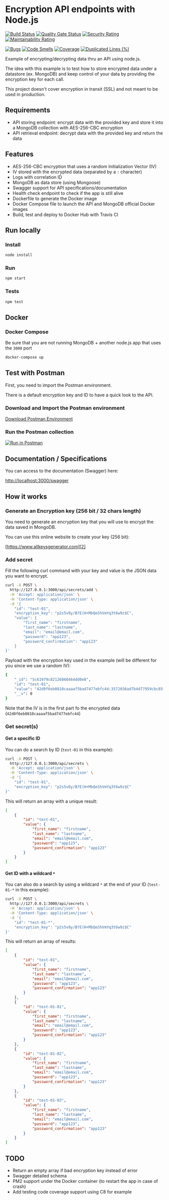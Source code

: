 # Encryption API endpoints with Node.js

[![Build Status](https://travis-ci.org/timoa/nodejs-encryption-api-example.svg?branch=master)](https://travis-ci.org/timoa/nodejs-encryption-api-example)
[![Quality Gate Status](https://sonarcloud.io/api/project_badges/measure?project=timoa_nodejs-encryption-api-example&metric=alert_status)](https://sonarcloud.io/dashboard?id=timoa_nodejs-encryption-api-example)
[![Security Rating](https://sonarcloud.io/api/project_badges/measure?project=timoa_nodejs-encryption-api-example&metric=security_rating)](https://sonarcloud.io/dashboard?id=timoa_nodejs-encryption-api-example)
[![Maintainability Rating](https://sonarcloud.io/api/project_badges/measure?project=timoa_nodejs-encryption-api-example&metric=sqale_rating)](https://sonarcloud.io/dashboard?id=timoa_nodejs-encryption-api-example)

[![Bugs](https://sonarcloud.io/api/project_badges/measure?project=timoa_nodejs-encryption-api-example&metric=bugs)](https://sonarcloud.io/dashboard?id=timoa_nodejs-encryption-api-example)
[![Code Smells](https://sonarcloud.io/api/project_badges/measure?project=timoa_nodejs-encryption-api-example&metric=code_smells)](https://sonarcloud.io/dashboard?id=timoa_nodejs-encryption-api-example)
[![Coverage](https://sonarcloud.io/api/project_badges/measure?project=timoa_nodejs-encryption-api-example&metric=coverage)](https://sonarcloud.io/dashboard?id=timoa_nodejs-encryption-api-example)
[![Duplicated Lines (%)](https://sonarcloud.io/api/project_badges/measure?project=timoa_nodejs-encryption-api-example&metric=duplicated_lines_density)](https://sonarcloud.io/dashboard?id=timoa_nodejs-encryption-api-example)

Example of encrypting/decrypting data thru an API using node.js.

The idea with this example is to test how to store encrypted data under a datastore (ex. MongoDB) and keep control of your data by providing the encryption key for each call.

This project doesn't cover encryption in transit (SSL) and not meant to be used in production.

## Requirements

- API storing endpoint: encrypt data with the provided key and store it into a MongoDB collection with AES-256-CBC encryption
- API retrieval endpoint: decrypt data with the provided key and return the data

## Features

- AES-256-CBC encryption that uses a random Initialization Vector (IV)
- IV stored with the encrypted data (separated by a `:` character)
- Logs with correlation ID
- MongoDB as data store (using Mongoose)
- Swagger support for API specifications/documentation
- Health check endpoint to check if the app is still alive
- Dockerfile to generate the Docker image
- Docker Compose file to launch the API and MongoDB official Docker images
- Build, test and deploy to Docker Hub with Travis CI

## Run locally

### Install

``` bash
node install
```

### Run

``` bash
npm start
```

### Tests

``` bash
npm test
```

## Docker

### Docker Compose

Be sure that you are not running MongoDB + another node.js app that uses the `3000` port

```bash
docker-compose up
```

## Test with Postman

First, you need to import the Postman environment.

There is a default encryption key and ID to have a quick look to the API.

### Download and Import the Postman environment

[Download Postman Environment](https://raw.githubusercontent.com/timoa/nodejs-encryption-api-example/master/src/config/postman.environment.json)

### Run the Postman collection

[![Run in Postman](https://run.pstmn.io/button.svg)](https://app.getpostman.com/run-collection/e34aee6688c0937c6643)

## Documentation / Specifications

You can access to the documentation (Swagger) here:

[http://localhost:3000/swagger][1]

## How it works

### Generate an Encryption key (256 bit / 32 chars length)

You need to generate an encryption key that you will use to encrypt the data saved in MongoDB.

You can use this online website to create your key (256 bit):

[https://www.allkeysgenerator.com][2]

### Add secret

Fill the following curl command with your key and value is the JSON data you want to encrypt.

``` bash
curl -X POST \
  http://127.0.0.1:3000/api/secrets/add \
  -H 'Accept: application/json' \
  -H 'Content-Type: application/json' \
  -d '{
    "id": "test-01",
    "encryption_key": "p2s5v8y/B?E(H+MbQeShVmYq3t6w9z$C",
    "value": {
        "first_name": "firstname",
        "last_name": "lastname",
        "email": "email@email.com",
        "password": "app123",
        "password_confirmation": "app123"
    }
}'
```

Payload with the encryption key used in the example (will be different for you since we use a random IV):

``` bash
{
    "_id": "5c61979c82126860464dd0e8",
    "id": "test-01",
    "value": "42d0f6eb0810caaaaf5bad7477ebfc44:3572036ad7b4d77959cbc85feb364bf2c3442f7290ab210e88b00aae5a8122509df282db39ffcd092a927c4f302b93ba87f70563af8a51b29577196cc010d5514d29351ee74b64538d9004f581c911ea059be8769520075659e497a6b716ab95af692b56326a682b443d05150e90d8b75c43eabe15a27c01f240eae9edecf345436bb294b28c41087629754b01ada42c",
    "__v": 0
}
```

Note that the IV is in the first part fo the encrypted data (`42d0f6eb0810caaaaf5bad7477ebfc44`)

### Get secret(s)

#### Get a specific ID

You can do a search by ID (`test-01` in this example):

``` bash
curl -X POST \
  http://127.0.0.1:3000/api/secrets \
  -H 'Accept: application/json' \
  -H 'Content-Type: application/json' \
  -d '{
    "id": "test-01",
    "encryption_key": "p2s5v8y/B?E(H+MbQeShVmYq3t6w9z$C"
}'
```

This will return an array with a unique result:

``` json
[
    {
        "id": "test-01",
        "value": {
            "first_name": "firstname",
            "last_name": "lastname",
            "email": "email@email.com",
            "password": "app123",
            "password_confirmation": "app123"
        }
    }
]
```

#### Get ID with a wildcard `*`

You can also do a search by using a wildcard `*` at the end of your ID (`test-01-*` in this example):

``` bash
curl -X POST \
  http://127.0.0.1:3000/api/secrets \
  -H 'Accept: application/json' \
  -H 'Content-Type: application/json' \
  -d '{
    "id": "test-01-*",
    "encryption_key": "p2s5v8y/B?E(H+MbQeShVmYq3t6w9z$C"
}'
```

This will return an array of results:

``` json
[
    {
        "id": "test-01",
        "value": {
            "first_name": "firstname",
            "last_name": "lastname",
            "email": "email@email.com",
            "password": "app123",
            "password_confirmation": "app123"
        }
    },
    {
        "id": "test-01-01",
        "value": {
            "first_name": "firstname",
            "last_name": "lastname",
            "email": "email@email.com",
            "password": "app123",
            "password_confirmation": "app123"
        }
    },
    {
        "id": "test-01-02",
        "value": {
            "first_name": "firstname",
            "last_name": "lastname",
            "email": "email@email.com",
            "password": "app123",
            "password_confirmation": "app123"
        }
    },
    {
        "id": "test-01-03",
        "value": {
            "first_name": "firstname",
            "last_name": "lastname",
            "email": "email@email.com",
            "password": "app123",
            "password_confirmation": "app123"
        }
    }
]
```

## TODO

- Return an empty array if bad encryption key instead of error
- Swagger detailed schema
- PM2 support under the Docker container (to restart the app in case of crash)
- Add testing code coverage support using C8 for example

[1]: http://localhost:3000/swagger
[2]: http://www.allkeysgenerator.com/Random/Security-Encryption-Key-Generator.aspx
[3]: https://raw.githubusercontent.com/timoa/nodejs-encryption-api-example/master/src/config/postman.environment.json
[4]: https://sonarcloud.io/about